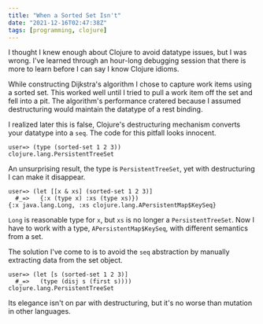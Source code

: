 ```yaml
---
title: "When a Sorted Set Isn't"
date: "2021-12-16T02:47:38Z"
tags: [programming, clojure]
---
```


I thought I knew enough about Clojure to avoid datatype issues, but I was wrong.
I've learned through an hour-long debugging session that there is more to learn before I can say I know Clojure idioms.

While constructing Dijkstra's algorithm I chose to capture work items using a sorted set.
This worked well until I tried to pull a work item off the set and fell into a pit.
The algorithm's performance cratered because I assumed destructuring would maintain the datatype of a rest binding.

I realized later this is false, Clojure's destructuring mechanism converts your datatype into a `seq`.
The code for this pitfall looks innocent.

```
user=> (type (sorted-set 1 2 3))
clojure.lang.PersistentTreeSet
```

An unsurprising result, the type is `PersistentTreeSet`, yet with destructuring I can make it disappear.

```
user=> (let [[x & xs] (sorted-set 1 2 3)]
  #_=>   {:x (type x) :xs (type xs)})
{:x java.lang.Long, :xs clojure.lang.APersistentMap$KeySeq}
```

`Long` is reasonable type for `x`, but `xs` is no longer a `PersistentTreeSet`.
Now I have to work with a type, `APersistentMap$KeySeq`, with different semantics from a set.

The solution I've come to is to avoid the `seq` abstraction by manually extracting data from the set object.

```
user=> (let [s (sorted-set 1 2 3)]
  #_=>   (type (disj s (first s))))
clojure.lang.PersistentTreeSet
```

Its elegance isn't on par with destructuring, but it's no worse than mutation in other languages.